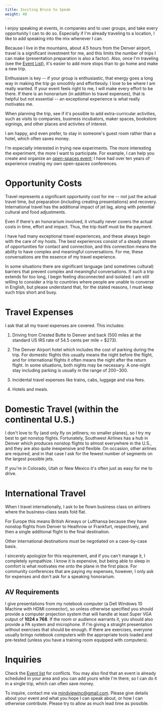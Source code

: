 ```yaml
---
title: Inviting Bruce to Speak
weight: 40
---
```


I enjoy speaking at events, in companies and to user groups, and take every
opportunity I can to do so. Especially if I'm already traveling to a location,
I like to add speaking into the mix whenever I can.

Because I live in the mountains, about 4.5 hours from the Denver airport,
travel is a significant investment for me, and this limits the number of trips
I can make (presentation preparation is also a factor). Also, once I'm
traveling (see the [Event List](/events)), it's easier to add more stops than
to go home and make a new trip.

Enthusiasm is key -- if your group is enthusiastic, that energy goes a long way
in making the trip go smoothly and effortlessly. I love to be where I am really
wanted. If your event feels right to me, I will make every effort to be there.
If there is an honorarium (in addition to travel expenses), that is helpful
but not essential -- an exceptional experience is what really motivates me.

When planning the trip, see if it's possible to add extra-curricular
activities, such as visits to companies, business incubators, maker spaces,
bookstore signings, and other places and activites of interest.

I am happy, and even prefer, to stay in someone's guest room rather than a
hotel, which often saves money.

I'm especially interested in trying new experiments. The more interesting the
experiment, the more I want to participate. For example, I can help you
create and organize an [open-spaces event](
http://wintertechforum.com/open-spaces/); I have had over ten years of
experience creating my own open-spaces conferences.

# Opportunity Costs

Travel represents a significant opportunity cost for me -- not just the actual
travel time, but preparation (including creating presentations) and recovery.
International travel has the additional impact of jet lag, along with
potential cultural and food adjustments.

Even if there's an honorarium involved, it virtually never covers the actual
costs in time, effort and impact. Thus, the trip itself must be the payment.

I have had many exceptional travel experiences, and these always begin with
the care of my hosts. The best experiences consist of a steady stream of
opportunities for contact and connection, and this connection means the
ability to have complex and meaningful conversations. For me, these
conversations are the essence of my travel experience.

In some situations there are significant language (and sometimes cultural)
barriers that prevent complex and meaningful conversations. If such a trip
extends for too long, I begin feeling disconnected and isolated. I am still
willing to consider a trip to countries where people are unable to converse in
English, but please understand that, for the stated reasons, I must keep such
trips short and busy.

# Travel Expenses

I ask that all my travel expenses are covered. This includes:

1. Driving from Crested Butte to Denver and back (500 miles at the standard US
IRS rate of 54.5 cents per mile = $273).

2. The Denver Airport hotel which includes the cost of parking during the
trip. For domestic flights this usually means the night before the flight, and
for international flights it often means the night after the return flight. In
some situations, both nights may be necessary.  A one-night stay including
parking is usually in the range of $200-$300.

3. Incidental travel expenses like trains, cabs, luggage and visa fees.

4. Hotels and meals.

# Domestic Travel (within the continental U.S.)

I don't love to fly (and only fly on jetliners; no smaller planes), so I try
my best to get nonstop flights. Fortunately, Southwest Airlines has a hub in
Denver which produces nonstop flights to almost everywhere in the U.S., and
they are also quite inexpensive and flexible. On occasion, other airlines are
required, and in that case I ask for the fewest number of segments on the
largest possible jets.

If you're in Colorado, Utah or New Mexico it's often just as easy for me to
drive.

# International Travel

When I travel internationally, I ask to be flown business class on airliners
where the business-class seats fold flat.

For Europe this means British Airways or Lufthansa because they have nonstop
flights from Denver to Heathrow or Frankfurt, respectively, and then a single
additional flight to the final destination.

Other international destinations must be negotiated on a case-by-case basis.

I sincerely apologize for this requirement, and if you can't manage it, I
completely sympathize. I know it is expensive, but being able to sleep in
comfort is what motivates me onto the plane in the first place. For community
conferences that are paying my expenses, however, I only ask for expenses and
don't ask for a speaking honorarium.

## AV Requirements

I give presentations from my notebook computer (a Dell Windows 10 Machine with
HDMI connector), so unless otherwise specified you should provide a computer
projection system that will handle at least Super VGA output of **1024 x 768**.
If the room or audience warrants it, you should also provide a PA system and
microphone. If I'm giving a straight presentation without exercises that should
be enough. If there are exercises, everyone usually brings notebook computers
with the appropriate tools loaded and pre-tested (unless you have a training
room equipped with computers).

# Inquiries

Check the [Event list](/events) for conflicts. You may also find that an event is
already scheduled in your area and you can add yours while I'm there, so I can
do it in a single trip, which can often save money.

To inquire, contact me via <mindviewinc@gmail.com>. Please give details about
your event and what you hope I can speak about, or how I can otherwise
contribute. Please try to allow as much lead time as possible.
